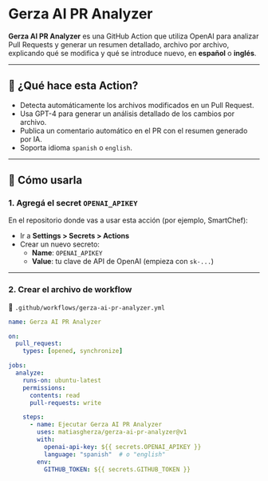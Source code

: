 # Gerza AI PR Analyzer

**Gerza AI PR Analyzer** es una GitHub Action que utiliza OpenAI para analizar Pull Requests y generar un resumen detallado, archivo por archivo, explicando qué se modifica y qué se introduce nuevo, en **español** o **inglés**.

---

## 🚀 ¿Qué hace esta Action?

- Detecta automáticamente los archivos modificados en un Pull Request.
- Usa GPT-4 para generar un análisis detallado de los cambios por archivo.
- Publica un comentario automático en el PR con el resumen generado por IA.
- Soporta idioma `spanish` o `english`.

---

## 🧩 Cómo usarla

### 1. Agregá el secret `OPENAI_APIKEY`

En el repositorio donde vas a usar esta acción (por ejemplo, SmartChef):

- Ir a **Settings > Secrets > Actions**
- Crear un nuevo secreto:
  - **Name**: `OPENAI_APIKEY`
  - **Value**: tu clave de API de OpenAI (empieza con `sk-...`)

---

### 2. Crear el archivo de workflow

📄 `.github/workflows/gerza-ai-pr-analyzer.yml`

```yaml
name: Gerza AI PR Analyzer

on:
  pull_request:
    types: [opened, synchronize]

jobs:
  analyze:
    runs-on: ubuntu-latest
    permissions:
      contents: read
      pull-requests: write

    steps:
      - name: Ejecutar Gerza AI PR Analyzer
        uses: matiasgherza/gerza-ai-pr-analyzer@v1
        with:
          openai-api-key: ${{ secrets.OPENAI_APIKEY }}
          language: "spanish"  # o "english"
        env:
          GITHUB_TOKEN: ${{ secrets.GITHUB_TOKEN }}

